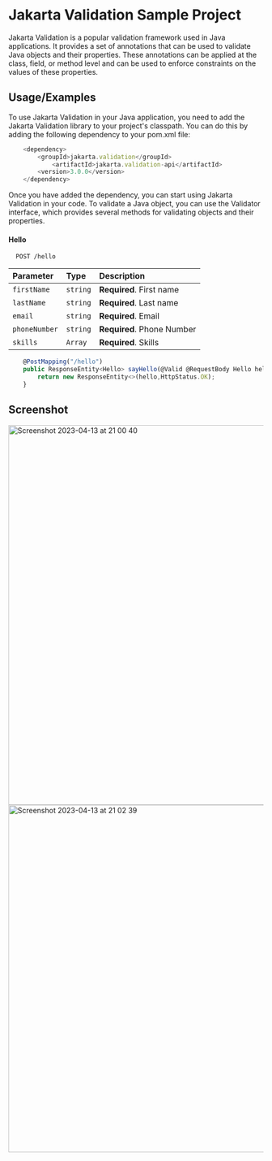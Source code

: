 # Jakarta Validation Sample Project

Jakarta Validation is a popular validation framework used in Java applications. It provides a set of annotations that
can be used to validate Java objects and their properties. These annotations can be applied at the class, field, or
method level and can be used to enforce constraints on the values of these properties.

## Usage/Examples

To use Jakarta Validation in your Java application, you need to add the Jakarta Validation library to your project's
classpath. You can do this by adding the following dependency to your pom.xml file:

```javascript
    <dependency>
        <groupId>jakarta.validation</groupId>
            <artifactId>jakarta.validation-api</artifactId>
        <version>3.0.0</version>
    </dependency>
```

Once you have added the dependency, you can start using Jakarta Validation in your code. To validate a Java object, you
can use the Validator interface, which provides several methods for validating objects and their properties.

#### Hello

```http
  POST /hello
```

| Parameter | Type     | Description                |
| :-------- | :------- | :------------------------- |
| `firstName` | `string` | **Required**. First name |
| `lastName` | `string` | **Required**. Last name |
| `email` | `string` | **Required**. Email |
| `phoneNumber` | `string` | **Required**. Phone Number |
| `skills` | `Array` | **Required**. Skills |

```javascript
    @PostMapping("/hello")
    public ResponseEntity<Hello> sayHello(@Valid @RequestBody Hello hello){
        return new ResponseEntity<>(hello,HttpStatus.OK);
    }
```
## Screenshot

<img width="748" alt="Screenshot 2023-04-13 at 21 00 40" src="https://user-images.githubusercontent.com/66008860/231783684-1fddca4c-0b36-4591-aa5f-3631b6b04037.png">

<img width="684" alt="Screenshot 2023-04-13 at 21 02 39" src="https://user-images.githubusercontent.com/66008860/231804364-034ee340-eb51-4575-861b-fcaaa9ff6bd4.png">



